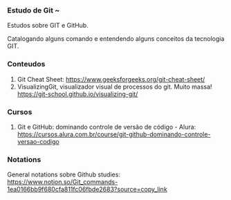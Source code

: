 ### Estudo de Git ~

Estudos sobre GIT e GitHub.

Catalogando alguns comando e entendendo alguns conceitos da tecnologia GIT.

### Conteudos

1. Git Cheat Sheet: https://www.geeksforgeeks.org/git-cheat-sheet/
2. VisualizingGit, visualizador visual de processos do git. Muito massa! https://git-school.github.io/visualizing-git/

### Cursos

1. Git e GitHub: dominando controle de versão de código - Alura: https://cursos.alura.com.br/course/git-github-dominando-controle-versao-codigo


### Notations

General notations sobre Github studies: https://www.notion.so/Git_commands-1ea0166bb9f680cfa811fc06fbde2683?source=copy_link